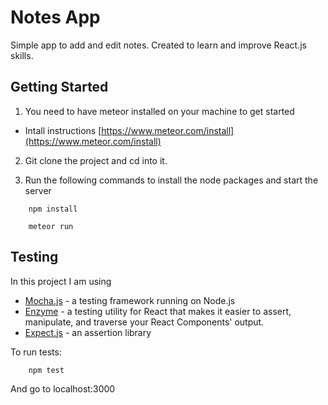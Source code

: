 # Notes App

Simple app to add and edit notes. Created to learn and improve React.js skills.

## Getting Started

1. You need to have meteor installed on your machine to get started
- Intall instructions
[https://www.meteor.com/install](https://www.meteor.com/install)

2. Git clone the project and cd into it.

3. Run the following commands to install the node packages and start the server

```
	npm install
```

``` 
	meteor run 
```

## Testing

In this project I am using 
- [Mocha.js](https://mochajs.org/) - a testing framework running on Node.js
- [Enzyme](http://airbnb.io/enzyme/docs/api/) - a testing utility for React that makes it easier to assert, manipulate, and traverse your React Components' output.
- [Expect.js](https://github.com/mjackson/expect) - an assertion library

To run tests:
```
	npm test
```
And go to localhost:3000
